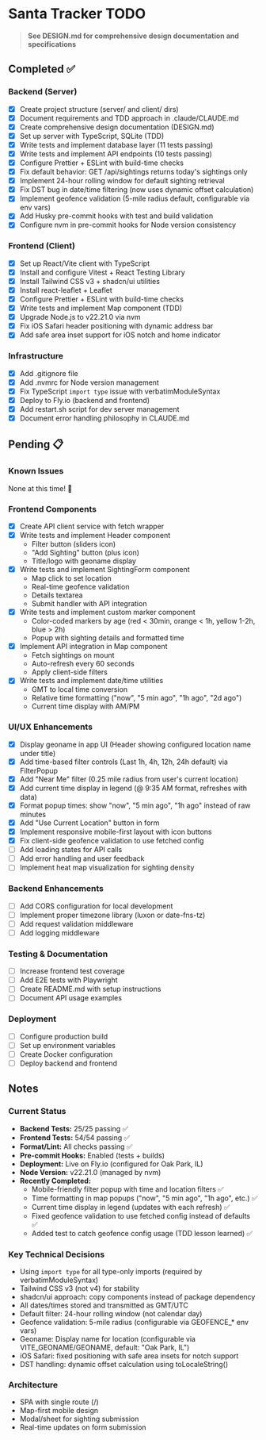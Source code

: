 # Santa Tracker TODO

> **See DESIGN.md for comprehensive design documentation and specifications**

## Completed ✅

### Backend (Server)

- [x] Create project structure (server/ and client/ dirs)
- [x] Document requirements and TDD approach in .claude/CLAUDE.md
- [x] Create comprehensive design documentation (DESIGN.md)
- [x] Set up server with TypeScript, SQLite (TDD)
- [x] Write tests and implement database layer (11 tests passing)
- [x] Write tests and implement API endpoints (10 tests passing)
- [x] Configure Prettier + ESLint with build-time checks
- [x] Fix default behavior: GET /api/sightings returns today's sightings only
- [x] Implement 24-hour rolling window for default sighting retrieval
- [x] Fix DST bug in date/time filtering (now uses dynamic offset calculation)
- [x] Implement geofence validation (5-mile radius default, configurable via env vars)
- [x] Add Husky pre-commit hooks with test and build validation
- [x] Configure nvm in pre-commit hooks for Node version consistency

### Frontend (Client)

- [x] Set up React/Vite client with TypeScript
- [x] Install and configure Vitest + React Testing Library
- [x] Install Tailwind CSS v3 + shadcn/ui utilities
- [x] Install react-leaflet + Leaflet
- [x] Configure Prettier + ESLint with build-time checks
- [x] Write tests and implement Map component (TDD)
- [x] Upgrade Node.js to v22.21.0 via nvm
- [x] Fix iOS Safari header positioning with dynamic address bar
- [x] Add safe area inset support for iOS notch and home indicator

### Infrastructure

- [x] Add .gitignore file
- [x] Add .nvmrc for Node version management
- [x] Fix TypeScript `import type` issue with verbatimModuleSyntax
- [x] Deploy to Fly.io (backend and frontend)
- [x] Add restart.sh script for dev server management
- [x] Document error handling philosophy in CLAUDE.md

## Pending 📋

### Known Issues

None at this time! 🎉

### Frontend Components

- [x] Create API client service with fetch wrapper
- [x] Write tests and implement Header component
  - Filter button (sliders icon)
  - "Add Sighting" button (plus icon)
  - Title/logo with geoname display
- [x] Write tests and implement SightingForm component
  - Map click to set location
  - Real-time geofence validation
  - Details textarea
  - Submit handler with API integration
- [x] Write tests and implement custom marker component
  - Color-coded markers by age (red < 30min, orange < 1h, yellow 1-2h, blue > 2h)
  - Popup with sighting details and formatted time
- [x] Implement API integration in Map component
  - Fetch sightings on mount
  - Auto-refresh every 60 seconds
  - Apply client-side filters
- [x] Write tests and implement date/time utilities
  - GMT to local time conversion
  - Relative time formatting ("now", "5 min ago", "1h ago", "2d ago")
  - Current time display with AM/PM

### UI/UX Enhancements

- [x] Display geoname in app UI (Header showing configured location name under title)
- [x] Add time-based filter controls (Last 1h, 4h, 12h, 24h default) via FilterPopup
- [x] Add "Near Me" filter (0.25 mile radius from user's current location)
- [x] Add current time display in legend (@ 9:35 AM format, refreshes with data)
- [x] Format popup times: show "now", "5 min ago", "1h ago" instead of raw minutes
- [x] Add "Use Current Location" button in form
- [x] Implement responsive mobile-first layout with icon buttons
- [x] Fix client-side geofence validation to use fetched config
- [ ] Add loading states for API calls
- [ ] Add error handling and user feedback
- [ ] Implement heat map visualization for sighting density

### Backend Enhancements

- [ ] Add CORS configuration for local development
- [ ] Implement proper timezone library (luxon or date-fns-tz)
- [ ] Add request validation middleware
- [ ] Add logging middleware

### Testing & Documentation

- [ ] Increase frontend test coverage
- [ ] Add E2E tests with Playwright
- [ ] Create README.md with setup instructions
- [ ] Document API usage examples

### Deployment

- [ ] Configure production build
- [ ] Set up environment variables
- [ ] Create Docker configuration
- [ ] Deploy backend and frontend

## Notes

### Current Status

- **Backend Tests:** 25/25 passing ✅
- **Frontend Tests:** 54/54 passing ✅
- **Format/Lint:** All checks passing ✅
- **Pre-commit Hooks:** Enabled (tests + builds)
- **Deployment:** Live on Fly.io (configured for Oak Park, IL)
- **Node Version:** v22.21.0 (managed by nvm)
- **Recently Completed:**
  - Mobile-friendly filter popup with time and location filters ✅
  - Time formatting in map popups ("now", "5 min ago", "1h ago", etc.) ✅
  - Current time display in legend (updates with each refresh) ✅
  - Fixed geofence validation to use fetched config instead of defaults ✅
  - Added test to catch geofence config usage (TDD lesson learned) ✅

### Key Technical Decisions

- Using `import type` for all type-only imports (required by verbatimModuleSyntax)
- Tailwind CSS v3 (not v4) for stability
- shadcn/ui approach: copy components instead of package dependency
- All dates/times stored and transmitted as GMT/UTC
- Default filter: 24-hour rolling window (not calendar day)
- Geofence validation: 5-mile radius (configurable via GEOFENCE_* env vars)
- Geoname: Display name for location (configurable via VITE_GEONAME/GEONAME, default: "Oak Park, IL")
- iOS Safari: fixed positioning with safe area insets for notch support
- DST handling: dynamic offset calculation using toLocaleString()

### Architecture

- SPA with single route (/)
- Map-first mobile design
- Modal/sheet for sighting submission
- Real-time updates on form submission
